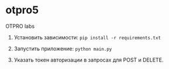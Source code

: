 # otpro5
OTPRO labs

1. Установить зависимости:
`pip install -r requirements.txt`


3. Запустить приложение:
`python main.py`
4. Указать токен авторизации в запросах для POST и DELETE.
